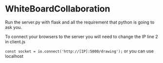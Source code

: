 # WhiteBoardCollaboration
Run the server.py with flask and all the requirement that python is going to ask you.

To connect your browsers to the server you will need to change the IP line 2 in client.js 

```const socket = io.connect('http://[IP]:5000/drawing');``` or you can use localhost
